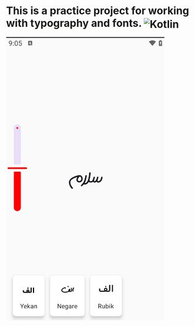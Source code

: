 # This is a practice project for working with typography and fonts. <img src="https://cdn.simpleicons.org/kotlin/7F52FF" title="Kotlin" alt="Kotlin" height="30" style="vertical-align: middle;"> 


<img src="https://github.com/hosseinDevAt/FontApp/blob/master/font.png" title="fontApp" alt="fontApp" style="align: center;">  
